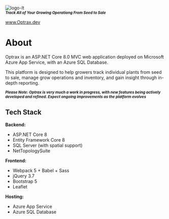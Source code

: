 ![logo-lt](https://github.com/user-attachments/assets/04da5b57-4199-4a50-ba70-7b44f896b77e)   
<sup>***Track All of Your Growing Operationg From Seed to Sale***</sup>

www.Optrax.dev

# About

Optrax is an ASP.NET Core 8.0 MVC web application deployed on Microsoft Azure App Service, with an Azure SQL Database.

This platform is designed to help growers track individual plants from seed to sale, manage grow operations and inventory, and gain insight through in-depth reporting.

<sup>**_Please Note: Optrax is very much a work in progress, with new features being actively developed and refined. Expect ongoing improvements as the platform evolves_**</sup>

## Tech Stack

**Backend:**
- ASP.NET Core 8
- Entity Framework Core 8
- SQL Server (with spatial support)
- NetTopologySuite

**Frontend:**
- Webpack 5 + Babel + Sass
- jQuery 3.7
- Bootstrap 5
- Leaflet

**Hosting:**
- Azure App Service
- Azure SQL Database



